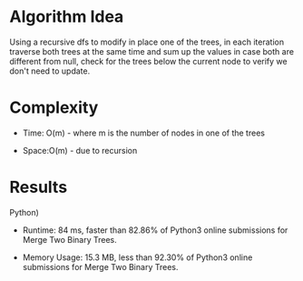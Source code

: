 # Algorithm Idea

Using a recursive dfs to modify in place one of the trees, in each iteration traverse both trees at the same time and sum up the values in case both are different from null, check for the trees below the current node to verify we don't need to update.

# Complexity

- Time: O(m) - where m is the number of nodes in one of the trees

- Space:O(m) - due to recursion

# Results

Python)

- Runtime: 84 ms, faster than 82.86% of Python3 online submissions for Merge Two Binary Trees.

- Memory Usage: 15.3 MB, less than 92.30% of Python3 online submissions for Merge Two Binary Trees.
